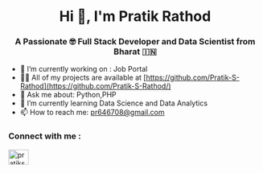 <h1 align="center">Hi 👋, I'm Pratik Rathod</h1>
<h3 align="center">A Passionate 🤓 Full Stack Developer and Data Scientist from Bharat 🇮🇳</h3>


- 🔭 I’m currently working on :  Job Portal
- 👨‍💻 All of my projects are available at [https://github.com/Pratik-S-Rathod](https://github.com/Pratik-S-Rathod/)
- 💬 Ask me about: Python,PHP
- 🌱 I’m currently learning Data Science and Data Analytics
- 📫 How to reach me: pr646708@gmail.com

<h3 align="left">Connect with me :</h3>
<p align="left">
<a href="https://www.linkedin.com/in/pratik-rathod-504829250/" target="blank">
  <img align="center" src="https://raw.githubusercontent.com/rahuldkjain/github-profile-readme-generator/master/src/images/icons/Social/linked-in-alt.svg" alt="pratiksrathod" height="30" width="40" /></a>
</p>

